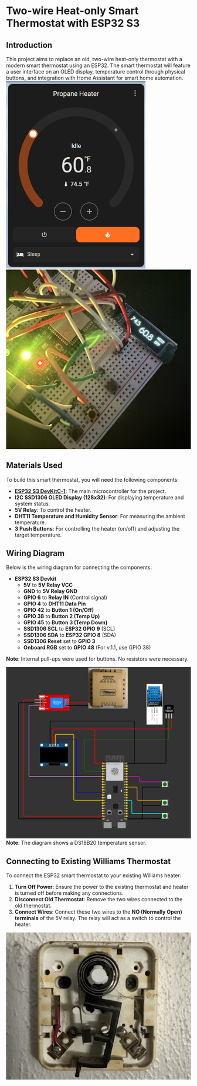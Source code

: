 # Two-wire Heat-only Smart Thermostat with ESP32 S3

## Introduction

This project aims to replace an old, two-wire heat-only thermostat with a modern smart thermostat using an ESP32. The smart thermostat will feature a user interface on an OLED display, temperature control through physical buttons, and integration with Home Assistant for smart home automation.
![alt text](images/home-assistant-dashboard.png)
![alt text](images/prototype.JPG)

## Materials Used

To build this smart thermostat, you will need the following components:

* **[ESP32 S3 DevKitC-1](https://docs.espressif.com/projects/esp-idf/en/stable/esp32s3/hw-reference/esp32s3/user-guide-devkitc-1-v1.0.html)**: The main microcontroller for the project.
* **I2C SSD1306 OLED Display (128x32)**: For displaying temperature and system status. 
* **5V Relay**: To control the heater.
* **DHT11 Temperature and Humidity Sensor**: For measuring the ambient temperature.
* **3 Push Buttons**: For controlling the heater (on/off) and adjusting the target temperature.

## Wiring Diagram

Below is the wiring diagram for connecting the components:

* **ESP32 S3 Devkit**
    * **5V** to **5V Relay VCC**
    * **GND** to **5V Relay GND**
    * **GPIO 6** to **Relay IN** (Control signal)
    * **GPIO 4** to **DHT11 Data Pin**
    * **GPIO 42** to **Button 1 (On/Off)**
    * **GPIO 38** to **Button 2 (Temp Up)**
    * **GPIO 45** to **Button 3 (Temp Down)**
    * **SSD1306 SCL** to **ESP32 GPIO 9** (SCL)
    * **SSD1306 SDA** to **ESP32 GPIO 8** (SDA)
    * **SSD1306 Reset** set to **GPIO 3** 
    * **Onboard RGB** set to **GPIO 48** (For v.1.1, use GPIO 38)

**Note**: Internal pull-ups were used for buttons. No resistors were necessary.

![alt text](images/thermostat-schematics.png)
**Note**: The diagram shows a DS18B20 temperature sensor. 

## Connecting to Existing Williams Thermostat

To connect the ESP32 smart thermostat to your existing Williams heater:

1. **Turn Off Power**: Ensure the power to the existing thermostat and heater is turned off before making any connections.
2. **Disconnect Old Thermostat**: Remove the two wires connected to the old thermostat.
3. **Connect Wires**: Connect these two wires to the **NO (Normally Open) terminals** of the 5V relay. The relay will act as a switch to control the heater.

![alt text](images/williams-thermostat-inside.JPG)

